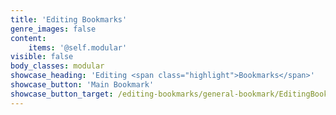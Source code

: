 ```yaml
---
title: 'Editing Bookmarks'
genre_images: false
content:
    items: '@self.modular'
visible: false
body_classes: modular
showcase_heading: 'Editing <span class="highlight">Bookmarks</span>'
showcase_button: 'Main Bookmark'
showcase_button_target: /editing-bookmarks/general-bookmark/EditingBookmark_General.pdf
---
```



